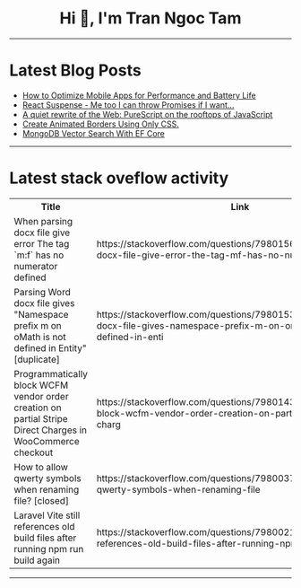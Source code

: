 <h1 align="center">Hi 👋, I'm Tran Ngoc Tam</h1>

---

# Latest Blog Posts 
<!-- BLOG-POST-LIST:START -->
- [How to Optimize Mobile Apps for Performance and Battery Life](https://dev.to/lacey_glenn_e95da24922778/how-to-optimize-mobile-apps-for-performance-and-battery-life-14hk)
- [React Suspense - Me too I can throw Promises if I want...](https://dev.to/isaaacdotdev/react-suspense-me-too-i-can-throw-promises-if-i-want-p1h)
- [A quiet rewrite of the Web: PureScript on the rooftops of JavaScript](https://dev.to/0x1/a-quiet-rewrite-of-the-web-purescript-on-the-rooftops-of-javascript-c61)
- [Create Animated Borders Using Only CSS.](https://dev.to/bittokks/create-animated-borders-using-only-css-3id3)
- [MongoDB Vector Search With EF Core](https://dev.to/mongodb/mongodb-vector-search-with-ef-core-3dbh)
<!-- BLOG-POST-LIST:END -->

---

# Latest stack oveflow activity
<table>
  <tr><th>Title</th><th>Link</th></tr>
  <!-- STACKOVERFLOW:START --><tr><td>When parsing docx file give error The tag `m:f` has no numerator defined</td><td>https://stackoverflow.com/questions/79801569/when-parsing-docx-file-give-error-the-tag-mf-has-no-numerator-defined</td></tr><tr><td>Parsing Word docx file gives &quot;Namespace prefix m on oMath is not defined in Entity&quot; [duplicate]</td><td>https://stackoverflow.com/questions/79801538/parsing-word-docx-file-gives-namespace-prefix-m-on-omath-is-not-defined-in-enti</td></tr><tr><td>Programmatically block WCFM vendor order creation on partial Stripe Direct Charges in WooCommerce checkout</td><td>https://stackoverflow.com/questions/79801430/programmatically-block-wcfm-vendor-order-creation-on-partial-stripe-direct-charg</td></tr><tr><td>How to allow qwerty symbols when renaming file? [closed]</td><td>https://stackoverflow.com/questions/79800377/how-to-allow-qwerty-symbols-when-renaming-file</td></tr><tr><td>Laravel Vite still references old build files after running npm run build again</td><td>https://stackoverflow.com/questions/79800219/laravel-vite-still-references-old-build-files-after-running-npm-run-build-again</td></tr><!-- STACKOVERFLOW:END -->
</table>

---


